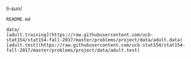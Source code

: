 li-sun/

    README.md
    
    data/
    [adult.training](https://raw.githubusercontent.com/ucb-stat154/stat154-fall-2017/master/problems/project/data/adult.data)
    [adult.test](https://raw.githubusercontent.com/ucb-stat154/stat154-fall-2017/master/problems/project/data/adult.test)
    
    
  
